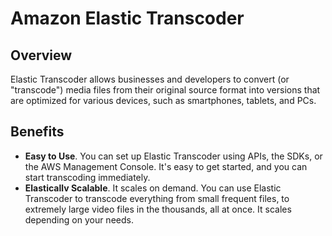 # Amazon Elastic Transcoder

## Overview

Elastic Transcoder allows businesses and developers to convert (or "transcode") media files from their original source format into versions that are optimized for various devices, such as smartphones, tablets, and PCs.


## Benefits

- **Easy to Use**. You can set up Elastic Transcoder using APIs, the SDKs, or the AWS Management Console. It's easy to get started, and you can start transcoding immediately.
- **Elasticallv Scalable**. It scales on demand. You can use Elastic Transcoder to transcode everything from small frequent files, to extremely large video files in the thousands, all at once. It scales depending on your needs.